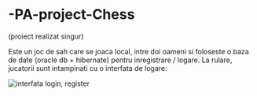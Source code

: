 # -PA-project-Chess
(proiect realizat singur)

Este un joc de sah care se joaca local, intre doi oameni si foloseste o baza de date (oracle db + hibernate) pentru inregistrare / logare. 
La rulare, jucatorii sunt intampinati cu o interfata de logare: 

![interfata login, register](https://i.imgur.com/d4tgorZ.png)  
